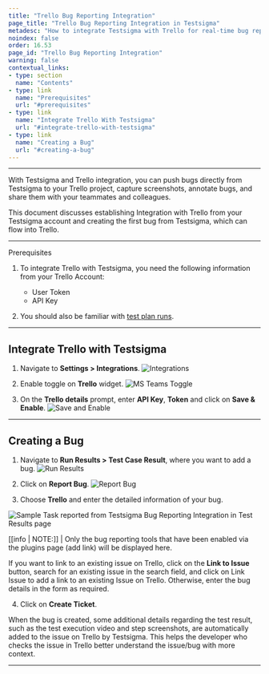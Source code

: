 ```yaml
---
title: "Trello Bug Reporting Integration"
page_title: "Trello Bug Reporting Integration in Testsigma"
metadesc: "How to integrate Testsigma with Trello for real-time bug reporting during Test Runs | Push bugs directly from Testsigma to your Trello project"
noindex: false
order: 16.53
page_id: "Trello Bug Reporting Integration"
warning: false
contextual_links:
- type: section
  name: "Contents"
- type: link
  name: "Prerequisites"
  url: "#prerequisites"
- type: link
  name: "Integrate Trello With Testsigma"
  url: "#integrate-trello-with-testsigma"
- type: link
  name: "Creating a Bug"
  url: "#creating-a-bug"
---
```


---


With Testsigma and Trello integration, you can push bugs directly from Testsigma to your Trello project, capture screenshots, annotate bugs, and share them with your teammates and colleagues.

This document discusses establishing Integration with Trello from your Testsigma account and creating the first bug from Testsigma, which can flow into Trello.


---

<p id="prerequisites">Prerequisites</p>

1. To integrate Trello with Testsigma, you need the following information from your Trello Account:<br>
    - User Token
    - API Key

2. You should also be familiar with [test plan runs](https://testsigma.com/docs/runs/test-plan-executions/).

---


## **Integrate Trello with Testsigma**

1. Navigate to **Settings > Integrations**.
![Integrations](https://s3.amazonaws.com/static-docs.testsigma.com/new_images/projects/applications/mstinav.png)


2. Enable toggle on **Trello** widget.
![MS Teams Toggle](https://s3.amazonaws.com/static-docs.testsigma.com/new_images/projects/applications/tiwts.png)


3. On the **Trello details** prompt, enter **API Key**, **Token** and click on **Save & Enable**.
![Save and Enable](https://s3.amazonaws.com/static-docs.testsigma.com/new_images/projects/applications/tiwtssae.png)

---

## **Creating a Bug**

1. Navigate to **Run Results > Test Case Result**, where you want to add a bug.
![Run Results](https://s3.amazonaws.com/static-docs.testsigma.com/new_images/projects/applications/tcresultyt.png)

2. Click on **Report Bug**.
![Report Bug](https://s3.amazonaws.com/static-docs.testsigma.com/new_images/projects/applications/reportbugyt.png)

3. Choose **Trello** and enter the detailed information of your bug.

![Sample Task reported from Testsigma Bug Reporting Integration in Test Results page](https://docs.testsigma.com/images/trello/plugins-create-trello-bug-form-filled.png)

[[info | NOTE:]]
| Only the bug reporting tools that have been enabled via the plugins page (add link) will be displayed here.

If you want to link to an existing issue on Trello, click on the **Link to Issue** button, search for an existing issue in the search field, and click on Link Issue to add a link to an existing Issue on Trello. Otherwise, enter the bug details in the form as required.

4. Click on **Create Ticket**.

When the bug is created, some additional details regarding the test result, such as the test execution video and step screenshots, are automatically added to the issue on Trello by Testsigma. This helps the developer who checks the issue in Trello better understand the issue/bug with more context.

---
